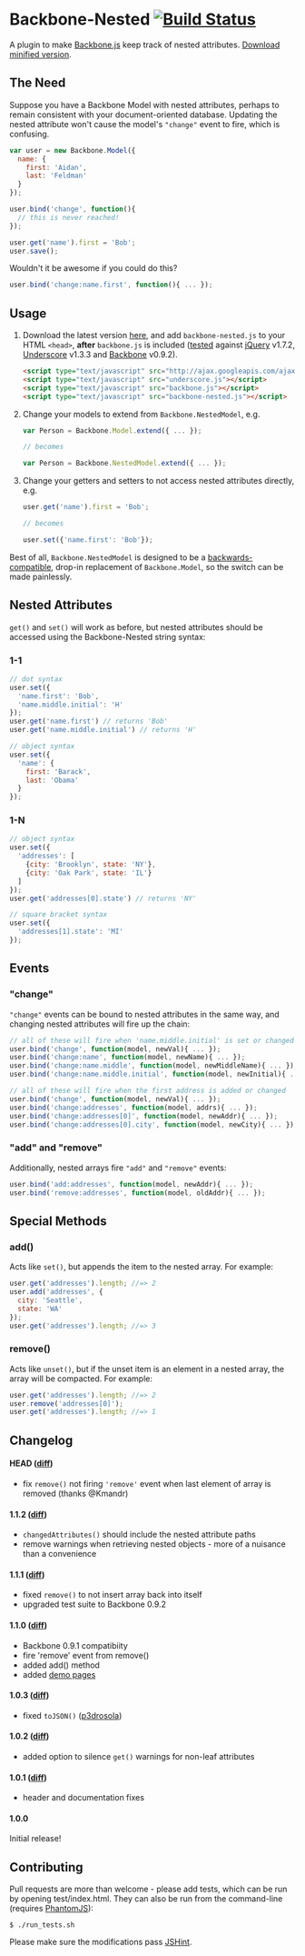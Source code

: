 # Backbone-Nested [![Build Status](https://secure.travis-ci.org/afeld/backbone-nested.png?branch=master)](http://travis-ci.org/afeld/backbone-nested)

A plugin to make [Backbone.js](http://documentcloud.github.com/backbone) keep track of nested attributes.  [Download minified version](https://github.com/afeld/backbone-nested/downloads).

## The Need

Suppose you have a Backbone Model with nested attributes, perhaps to remain consistent with your document-oriented database.  Updating the nested attribute won't cause the model's `"change"` event to fire, which is confusing.

```javascript
var user = new Backbone.Model({
  name: {
    first: 'Aidan',
    last: 'Feldman'
  }
});

user.bind('change', function(){
  // this is never reached!
});

user.get('name').first = 'Bob';
user.save();
```

Wouldn't it be awesome if you could do this?

```javascript
user.bind('change:name.first', function(){ ... });
```

## Usage

1. Download the latest version [here](https://github.com/afeld/backbone-nested/tags), and add `backbone-nested.js` to your HTML `<head>`, **after** `backbone.js` is included ([tested](http://afeld.github.com/backbone-nested/test/) against [jQuery](http://jquery.com/) v1.7.2, [Underscore](http://documentcloud.github.com/underscore/) v1.3.3 and [Backbone](http://documentcloud.github.com/backbone/) v0.9.2).

    ```html
    <script type="text/javascript" src="http://ajax.googleapis.com/ajax/libs/jquery/1.7.2/jquery.min.js"></script>
    <script type="text/javascript" src="underscore.js"></script>
    <script type="text/javascript" src="backbone.js"></script>
    <script type="text/javascript" src="backbone-nested.js"></script>
    ```

2. Change your models to extend from `Backbone.NestedModel`, e.g.

    ```javascript
    var Person = Backbone.Model.extend({ ... });
    
    // becomes
    
    var Person = Backbone.NestedModel.extend({ ... });
    ```

3. Change your getters and setters to not access nested attributes directly, e.g.

    ```javascript
    user.get('name').first = 'Bob';
    
    // becomes
    
    user.set({'name.first': 'Bob'});
    ```

Best of all, `Backbone.NestedModel` is designed to be a [backwards-compatible](http://afeld.github.com/backbone-nested/test/), drop-in replacement of `Backbone.Model`, so the switch can be made painlessly.

## Nested Attributes

`get()` and `set()` will work as before, but nested attributes should be accessed using the Backbone-Nested string syntax:

### 1-1

```javascript
// dot syntax
user.set({
  'name.first': 'Bob',
  'name.middle.initial': 'H'
});
user.get('name.first') // returns 'Bob'
user.get('name.middle.initial') // returns 'H'

// object syntax
user.set({
  'name': {
    first: 'Barack',
    last: 'Obama'
  }
});
```

### 1-N

```javascript
// object syntax
user.set({
  'addresses': [
    {city: 'Brooklyn', state: 'NY'},
    {city: 'Oak Park', state: 'IL'}
  ]
});
user.get('addresses[0].state') // returns 'NY'

// square bracket syntax
user.set({
  'addresses[1].state': 'MI'
});
```

## Events

### "change"

`"change"` events can be bound to nested attributes in the same way, and changing nested attributes will fire up the chain:

```javascript
// all of these will fire when 'name.middle.initial' is set or changed
user.bind('change', function(model, newVal){ ... });
user.bind('change:name', function(model, newName){ ... });
user.bind('change:name.middle', function(model, newMiddleName){ ... });
user.bind('change:name.middle.initial', function(model, newInitial){ ... });

// all of these will fire when the first address is added or changed
user.bind('change', function(model, newVal){ ... });
user.bind('change:addresses', function(model, addrs){ ... });
user.bind('change:addresses[0]', function(model, newAddr){ ... });
user.bind('change:addresses[0].city', function(model, newCity){ ... });
```

### "add" and "remove"

Additionally, nested arrays fire `"add"` and `"remove"` events:

```javascript
user.bind('add:addresses', function(model, newAddr){ ... });
user.bind('remove:addresses', function(model, oldAddr){ ... });
```

## Special Methods

### add()

Acts like `set()`, but appends the item to the nested array.  For example:

```javascript
user.get('addresses').length; //=> 2
user.add('addresses', {
  city: 'Seattle',
  state: 'WA'
});
user.get('addresses').length; //=> 3
```

### remove()

Acts like `unset()`, but if the unset item is an element in a nested array, the array will be compacted.  For example:

```javascript
user.get('addresses').length; //=> 2
user.remove('addresses[0]');
user.get('addresses').length; //=> 1
```

## Changelog

#### HEAD ([diff](https://github.com/afeld/backbone-nested/compare/v1.1.1...master?w=1))

* fix `remove()` not firing `'remove'` event when last element of array is removed (thanks @Kmandr)

#### 1.1.2 ([diff](https://github.com/afeld/backbone-nested/compare/v1.1.1...v1.1.2?w=1))

* `changedAttributes()` should include the nested attribute paths
* remove warnings when retrieving nested objects - more of a nuisance than a convenience

#### 1.1.1 ([diff](https://github.com/afeld/backbone-nested/compare/v1.1.0...v1.1.1?w=1))

* fixed `remove()` to not insert array back into itself
* upgraded test suite to Backbone 0.9.2

#### 1.1.0 ([diff](https://github.com/afeld/backbone-nested/compare/v1.0.3...v1.1.0?w=1))

* Backbone 0.9.1 compatibiity
* fire 'remove' event from remove()
* added add() method
* added [demo pages](https://github.com/afeld/backbone-nested/tree/master/demo)

#### 1.0.3 ([diff](https://github.com/afeld/backbone-nested/compare/v1.0.2...v1.0.3?w=1))

* fixed `toJSON()` ([p3drosola](https://github.com/afeld/backbone-nested/pull/9))

#### 1.0.2 ([diff](https://github.com/afeld/backbone-nested/compare/v1.0.1...v1.0.2?w=1))

* added option to silence `get()` warnings for non-leaf attributes

#### 1.0.1 ([diff](https://github.com/afeld/backbone-nested/compare/v1.0.0...v1.0.1?w=1))

* header and documentation fixes

#### 1.0.0

Initial release!

## Contributing

Pull requests are more than welcome - please add tests, which can be run by opening test/index.html.  They can also be run from the command-line (requires [PhantomJS](http://phantomjs.org/)):

    $ ./run_tests.sh

Please make sure the modifications pass [JSHint](http://jshint.com/).
